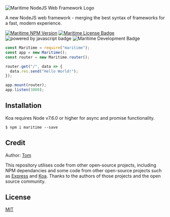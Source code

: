 ![Maritime NodeJS Web Framework Logo](https://i.imgur.com/psmyh0O.png)

A new NodeJS web framework - merging the best syntax of frameworks for a fast, modern experience.

[![Maritime NPM Version](https://img.shields.io/npm/v/maritime?color=blue)](https://npmjs.org/package/maritime)
[![Maritime License Badge](https://img.shields.io/badge/license-MIT-blue)](LICENSE)
![powered by javascript badge](https://img.shields.io/badge/powered%20by-javascript-red)
![Maritime Development Badge](https://img.shields.io/badge/development-ongoing-brightgreen)

```js
const Maritime = require("maritime");
const app = new Maritime();
const router = new Maritime.router();

router.get("/", data => {
  data.res.send("Hello World!");
});

app.mount(router);
app.listen(3000);
```

## Installation

Koa requires Node v7.6.0 or higher for async and promise functionality.

```
$ npm i maritime --save
```

## Credit

Author: [Tom](https://github.com/t0mgithub)

This repository utilises code from other open-source projects, including NPM dependancies and some code from other open-source projects such as [Express](https://github.com/expressjs/express) and [Koa](https://github.com/koajs/joa). Thanks to the authors of those projects and the open source community.

## License

[MIT](LICENSE)

